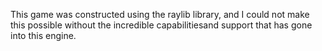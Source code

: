 This game was constructed using the raylib library, and I could not
make this possible without the incredible capabilitiesand support that has
gone into this engine.